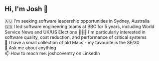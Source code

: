 ## Hi, I'm Josh 👋

🇦🇺 I'm seeking software leadership opportunities in Sydney, Australia  
🇬🇧 I led software engineering teams at BBC for 5 years, including World Service News and UK/US Elections
🧑🏻‍💻 I'm particularly interested in software quality, cost reduction, and performance of critical systems  
🍎 I have a small collection of old Macs - my favourite is the SE/30  
💬 Ask me about anything  
📫 How to reach me: joshcoventry on LinkedIn  
